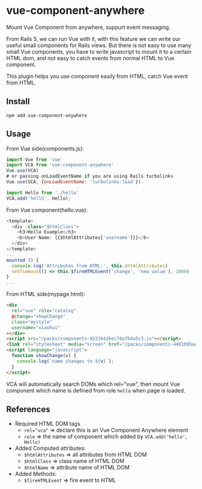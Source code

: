 # vue-component-anywhere

Mount Vue Component from anywhere, suppurt event messaging.

From Rails 5, we can run Vue with it, with this feature we can write our useful 
small components for Rails views. But there is not easy to use many small Vue 
components, you have to write javascript to mount it to a certain HTML dom, and
not easy to catch events from normal HTML to Vue component.

This plugin helps you use component easily from HTML, catch Vue event from HTML.

## Install

    npm add vue-component-anywhere

## Usage

From Vue side(components.js):

```js
import Vue from 'vue'
import VCA from 'vue-component-anywhere'
Vue.use(VCA)
# or passing onLoadEventName if you are using Rails turbolinks
Vue.use(VCA, {onLoadEventName: 'turbolinks:load'})

import Hello from './hello'
VCA.add('hello', Hello);

```

From Vue component(hello.vue):

```js
<template>
  <div :class="$htmlClass">
    <h3>Hello Example</h3>
    <b>User Name: {{$htmlAttributes['username']}}</b>
  </div>
</template>
...
mounted () {
  console.log('Attributes from HTML:', this.$htmlAttributes)
  setTimeout(() => this.$fireHTMLEvent('change', 'new value'), 2000)
}
...
```

From HTML side(mypage.html):

```html
<div
  rel="vue" role="catalog"
  @change="showChange"
  class="mystyle"
  username="xiaohui"
></div>
<script src="/packs/components-92219426ec74afb4a5c3.js"></script>
<link rel="stylesheet" media="screen" href="/packs/components-4461095acd9ae576e8d9249c6800a509.css" />
<script language="javascript">
  function showChange(v) {
    console.log(`name changes to ${v}`);
  }
</script>
```

VCA will automatically search DOMs which rel="vue", then mount Vue component which name is defined from role `hello` when page is loaded.

## References

- Required HTML DOM tags
  - `rel="vca"` => declare this is an Vue Component Anywhere element
  - `role`      => the name of component which added by `VCA.add('hello', Hello)`
- Added Computed attributes:
  - `$htmlAttributes` => all attributes from HTML DOM
  - `$htmlClass`      => class name of HTML DOM
  - `$htmlName`       => attribute name of HTML DOM
- Added Methods:
  - `$fireHTMLEvent`  => fire event to HTML


